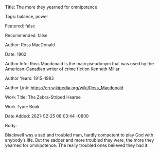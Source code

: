 Title:  The more they yearned for omnipotence

Tags:   balance, power

Featured: false

Recommended: false

Author: Ross MacDonald

Date:   1962

Author Info: Ross Macdonald is the main pseudonym that was used by the American-Canadian writer of crime fiction Kenneth Millar

Author Years: 1915-1983

Author Link: https://en.wikipedia.org/wiki/Ross_Macdonald

Work Title: The Zebra-Striped Hearse

Work Type: Book

Date Added: 2021-02-25 08:03:44 -0800

Body: 

Blackwell was a sad and troubled man, hardly competent to play God with anybody’s life. But the sadder and more troubled they were, the more they yearned for omnipotence. The really troubled ones believed they had it.

